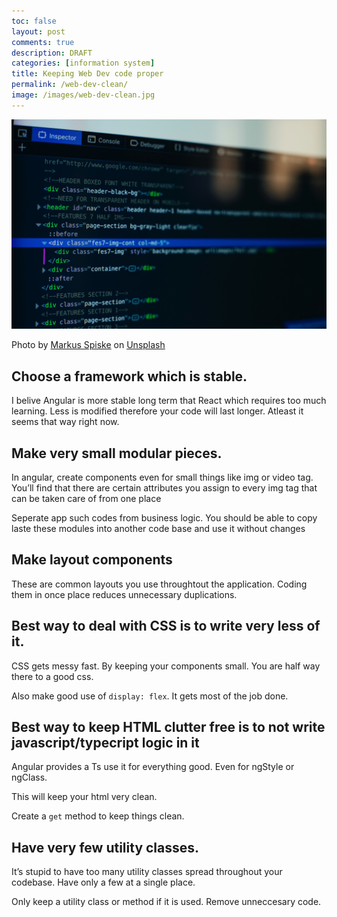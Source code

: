 ```yaml
---
toc: false
layout: post
comments: true
description: DRAFT
categories: [information system]
title: Keeping Web Dev code proper
permalink: /web-dev-clean/
image: /images/web-dev-clean.jpg
---
```

![](/images/web-dev-clean.jpg)

Photo by <a href="https://unsplash.com/@markusspiske?utm_source=unsplash&utm_medium=referral&utm_content=creditCopyText">Markus Spiske</a> on <a href="https://unsplash.com/s/photos/web-development?utm_source=unsplash&utm_medium=referral&utm_content=creditCopyText">Unsplash</a>
  
## Choose a framework which is stable. 

I belive Angular is more stable long term that React which requires too much learning. Less is modified therefore your code will last longer. Atleast it seems that way right now. 

## Make very small modular pieces.

In angular, create components even for small things like img or video tag. You’ll find that there are certain attributes you assign to every img tag that can be taken care of from one place

Seperate app such codes from business logic. You should be able to copy laste these modules into another code base and use it without changes

## Make layout components

These are common layouts you use throughtout the application.  Coding them in once place reduces unnecessary duplications.

## Best way to deal with CSS is to write very less of it.

CSS gets messy fast. By keeping your components small. You are half way there to a good css. 

Also make good use of `display: flex`. It gets most of the job done.

## Best way to keep HTML clutter free is to not write javascript/typecript logic in it

Angular provides a Ts use it for everything good. Even for ngStyle or ngClass. 

This will keep your html very clean.

Create a `get` method to keep things clean.

## Have very few utility classes.

It’s stupid to have too many utility classes spread throughout your codebase. Have only a few at a single place.

Only keep a utility class or method if it is used. Remove unneccesary code.